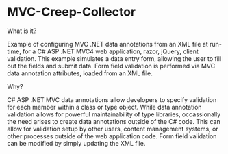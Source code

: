 MVC-Creep-Collector
===================

What is it?

Example of configuring MVC .NET data annotations from an XML file at run-time, for a C# ASP .NET MVC4 web application, razor, jQuery, client validation. This example simulates a data entry form, allowing the user to fill out the fields and submit data. Form field validation is performed via MVC data annotation attributes, loaded from an XML file.

Why?

C# ASP .NET MVC data annotations allow developers to specify validation for each member within a class or type object. While data annotation validation allows for powerful maintainability of type libraries, occassionally the need arises to create data annotations outside of the C# code. This can allow for validation setup by other users, content management systems, or other processes outside of the web application code. Form field validation can be modified by simply updating the XML file.

